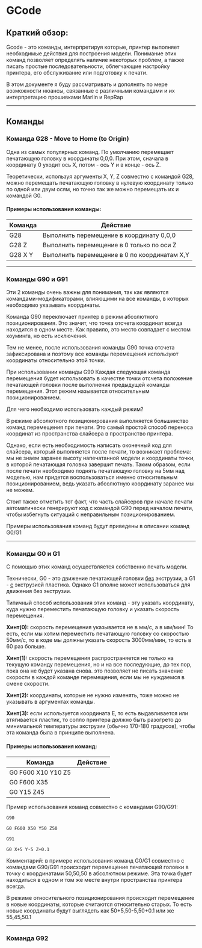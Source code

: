 # GCode

## Краткий обзор:

Gcode - это команды, интерпретируя которые, принтер выполняет необходимые действия для построения модели. Понимание этих команд позволяет определять наличие некоторых проблем, а также писать простые последовательности, облегчающие настройку принтера, его обслуживание или подготовку к печати.

В этом документе я буду рассматривать и дополнять по мере возможности нюансы, связанные с различными командами и их интерпретацию прошивками Marlin и RepRap

------

## Команды

### Команда G28 - Move to Home (to Origin)

Одна из самых популярных команд. По умолчанию перемещает печатающую головку в координаты 0,0,0. При этом, сначала в координату 0 уходит ось X, потом - ось Y и в конце - ось Z.

Теоретически, используя аргументы X, Y, Z совместно с командой G28, можно перемещать печатающую головку в нулевую координату только по одной или двум осям, но точно так же можно перемещать их и командой G0.

#### Примеры использования команды:

| Команда | Действие                                     |
| ------- | -------------------------------------------- |
| G28     | Выполнить перемещение в координату 0,0,0     |
| G28 Z   | Выполнить перемещение в 0 только по оси Z    |
| G28 X Y | Выполнить перемещение в 0 по координатам X,Y |

------

### Команды G90 и G91

Эти 2 команды очень важны для понимания, так как являются командами-модификаторами, влияющими на все команды, в которых необходимо указывать координаты.

Команда G90 переключает принтер в режим абсолютного позиционирования. Это значит, что точка отсчета координат всегда находится в одном месте. Как правило, это место совпадает с местом хоуминга, но есть исключения.

Тем не менее, после использования команды G90 точка отсчета зафиксирована и поэтому все команды перемещения используют координаты относительно этой точки.

При использовании команды G90 Каждая следующая команда перемещения будет использовать в качестве точки отсчета положение печатающей головки после выполнения предыдущей команды перемещения. Этот режим называется относительным позиционированием.

Для чего необходимо использовать каждый режим?

В режиме абсолютного позиционирования выполняется большинство команд перемещения при печати. Это самый простой способ переноса координат из пространства слайсера в пространство принтера. 

Однако, если есть необходимость написать оконечный код для слайсера, который выполняется после печати, то возникает проблема: мы не знаем заранее высоту напечатанной модели и координаты точки, в которой печатающая головка завершит печать. Таким образом, если после печати необходимо поднять печатающую головку на 5мм над моделью, нам придется воспользоваться именно относительным позиционированием, ведь указать абсолютную координату заранее мы не можем.

Стоит также отметить тот факт, что часть слайсеров при начале печати автоматически генерируют код с командой G90 перед началом печати, чтобы избегнуть ситуаций с неправильным позиционированием.

Примеры использования команд будут приведены в описании команд G0/G1 

------

### Команды G0 и G1

С помощью этих команд осуществляется собственно печать модели.

Технически, G0 - это движение печатающей головки <u>без</u> экструзии, а G1 - <u>с</u> экструзией пластика. Однако G1 вполне может использоваться для движения без экструзии.

Типичный способ использования этих команд - эту указать координату, куда нужно переместить печатающую головку и указать скорость перемещения.

**Хинт(0):** скорость перемещения указывается не в мм/с, а в мм/мин! То есть, если мы хотим переместить печатающую головку со скоростью 50мм/с, то в коде мы должны указать скорость 3000мм/мин, то есть в 60 раз больше.

**Хинт(1):** скорость перемещения распространяется не только на текущую команду перемещения, но и на все последующие, до тех пор, пока она не будет указана снова. это позволяет не писать значение скорости в каждой команде перемещения, если мы не нуждаемся в смене скорости.

**Хинт(2):** координаты, которые не нужно изменять, тоже можно не указывать в аргументах команды.

**Хинт(3):** если используется координата E, то есть выдавливается или втягивается пластик, то сопло принтера должно быть разогрето до минимальной температуры экструзии (обычно 170-180 градусов), чтобы эта команда была в принципе выполнена.

#### Примеры использования команд:

| Команда            | Действие |
| ------------------ | -------- |
| G0 F600 X10 Y10 Z5 |          |
| G0 F600 X35        |          |
| G0 Y15 Z45         |          |

Пример использования команд совместно с командами G90/G91:
```
G90

G0 F600 X50 Y50 Z50

G91

G0 X+5 Y-5 Z+0.1
```

Комментарий: в примере использования команд G0/G1 совместно с командами G90/G91 происходит перемещение печатающей головки в точку с координатами 50,50,50 в абсолютном режиме. Эта точка будет находиться в одном и том же месте внутри пространства принтера всегда.

В режиме относительного позиционирования происходит перемещение в новые координаты, которые считаются относительно старых. То есть новые координаты будут выглядеть как 50+5,50-5,50+0.1 или же 55,45,50.1

------

### Команда G92


